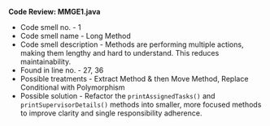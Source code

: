 **Code Review: MMGE1.java**
- Code smell no. - 1
- Code smell name - Long Method
- Code smell description - Methods are performing multiple actions, making them lengthy and hard to understand. This reduces maintainability.
- Found in line no. - 27, 36
- Possible treatments - Extract Method & then Move Method, Replace Conditional with Polymorphism
- Possible solution - Refactor the `printAssignedTasks()` and `printSupervisorDetails()` methods into smaller, more focused methods to improve clarity and single responsibility adherence.
